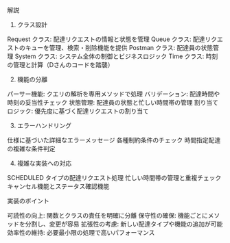解説

1. クラス設計

Request クラス: 配達リクエストの情報と状態を管理
Queue クラス: 配達リクエストのキューを管理、検索・削除機能を提供
Postman クラス: 配達員の状態管理
System クラス: システム全体の制御とビジネスロジック
Time クラス: 時刻の管理と計算（Dさんのコードを踏襲）

2. 機能の分離

パーサー機能: クエリの解析を専用メソッドで処理
バリデーション: 配達時間や時刻の妥当性チェック
状態管理: 配達員の状態と忙しい時間帯の管理
割り当てロジック: 優先度に基づく配達リクエストの割り当て

3. エラーハンドリング

仕様に基づいた詳細なエラーメッセージ
各種制約条件のチェック
時間指定配達の複雑な条件判定

4. 複雑な実装への対応

SCHEDULED タイプの配達リクエスト処理
忙しい時間帯の管理と重複チェック
キャンセル機能とステータス確認機能

実装のポイント

可読性の向上: 関数とクラスの責任を明確に分離
保守性の確保: 機能ごとにメソッドを分割し、変更が容易
拡張性の考慮: 新しい配達タイプや機能の追加が可能
効率性の維持: 必要最小限の処理で高いパフォーマンス